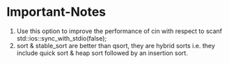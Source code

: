 # Important-Notes
1. Use this option to improve the performance of cin with respect to scanf
std::ios::sync_with_stdio(false);
2. sort & stable_sort are better than qsort, they are hybrid sorts i.e. they include quick sort & heap sort followed by an insertion sort.
